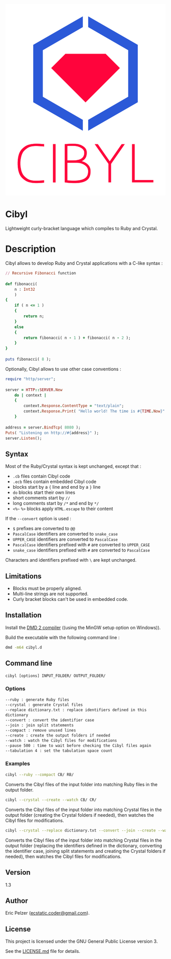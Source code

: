 ![](https://github.com/senselogic/CIBYL/blob/master/LOGO/cibyl.png)

# Cibyl

Lightweight curly-bracket language which compiles to Ruby and Crystal.

# Description

Cibyl allows to develop Ruby and Crystal applications with a C-like syntax :

```ruby
// Recursive Fibonacci function

def fibonacci(
    n : Int32
    )
{
    if ( n <= 1 )
    {
        return n;
    }
    else
    {
        return fibonacci( n - 1 ) + fibonacci( n - 2 );
    }
}

puts fibonacci( 8 );
```

Optionally, Cibyl allows to use other case conventions :

```ruby
require "http/server";

server = HTTP::SERVER.New
    do | context |
    {
        context.Response.ContentType = "text/plain";
        context.Response.Print( "Hello world! The time is #{TIME.Now}" );
    }

address = server.BindTcp( 8080 );
Puts( "Listening on http://#{address}" );
server.Listen();
```

## Syntax

Most of the Ruby/Crystal syntax is kept unchanged, except that :

*   `.cb` files contain Cibyl code
*   `.ecb` files contain embedded Cibyl code
*   blocks start by a `{` line and end by a `}` line
*   `do` blocks start their own lines
*   short comments start by `//`
*   long comments start by `/*` and end by `*/`
*   `<%~` `%>` blocks apply `HTML.escape` to their content

If the `--convert` option is used :

*   `$` prefixes are converted to `@@`
*   `PascalCase` identifiers are converted to `snake_case`
*   `UPPER_CASE` identifiers are converted to `PascalCase`
*   `PascalCase` identifiers prefixed with `#` are converted to `UPPER_CASE`
*   `snake_case` identifiers prefixed with `#` are converted to `PascalCase`

Characters and identifiers prefixed with `\` are kept unchanged.

## Limitations

*   Blocks must be properly aligned.
*   Multi-line strings are not supported.
*   Curly bracket blocks can't be used in embedded code.

## Installation

Install the [DMD 2 compiler](https://dlang.org/download.html) ((using the MinGW setup option on Windows)).

Build the executable with the following command line :

```bash
dmd -m64 cibyl.d
```

## Command line

```
cibyl [options] INPUT_FOLDER/ OUTPUT_FOLDER/
```

### Options

```
--ruby : generate Ruby files
--crystal : generate Crystal files
--replace dictionary.txt : replace identifiers defined in this dictionary
--convert : convert the identifier case
--join : join split statements
--compact : remove unused lines
--create : create the output folders if needed
--watch : watch the Cibyl files for modifications
--pause 500 : time to wait before checking the Cibyl files again
--tabulation 4 : set the tabulation space count
```

### Examples

```bash
cibyl --ruby --compact CB/ RB/
```

Converts the Cibyl files of the input folder into matching Ruby files in the output folder.

```bash
cibyl --crystal --create --watch CB/ CR/
```

Converts the Cibyl files of the input folder into matching Crystal files in the output folder
(creating the Crystal folders if needed),
then watches the Cibyl files for modifications.

```bash
cibyl --crystal --replace dictionary.txt --convert --join --create --watch CB/ CR/
```

Converts the Cibyl files of the input folder into matching Crystal files in the output folder
(replacing the identifiers defined in the dictionary, converting the identifier case,
joining split statements and creating the Crystal folders if needed),
then watches the Cibyl files for modifications.

## Version

1.3

## Author

Eric Pelzer (ecstatic.coder@gmail.com).

## License

This project is licensed under the GNU General Public License version 3.

See the [LICENSE.md](LICENSE.md) file for details.
